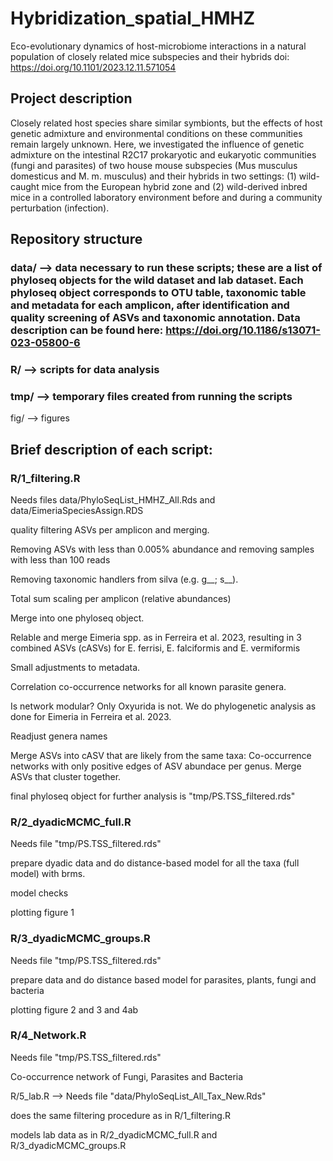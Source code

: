 # Hybridization_spatial_HMHZ
Eco-evolutionary dynamics of host-microbiome interactions in a natural population of closely related mice subspecies and their hybrids
doi: https://doi.org/10.1101/2023.12.11.571054 

## Project description
Closely related host species share similar symbionts, but the effects of host genetic admixture and environmental conditions on these communities remain largely unknown. Here, we investigated the influence of genetic admixture on the intestinal R2C17 prokaryotic and eukaryotic communities (fungi and parasites) of two house mouse subspecies (Mus musculus domesticus and M. m. musculus) and their hybrids in two settings: (1) wild-caught mice from the European hybrid zone and (2) wild-derived inbred mice in a controlled laboratory environment before and during a community perturbation (infection).

## Repository structure

### data/ --> data necessary to run these scripts; these are a list of phyloseq objects for the wild dataset and lab dataset. Each phyloseq object corresponds to OTU table, taxonomic table and metadata for each amplicon, after identification and quality screening of ASVs and taxonomic annotation. Data description can be found here: https://doi.org/10.1186/s13071-023-05800-6

### R/ --> scripts for data analysis

### tmp/ --> temporary files created from running the scripts

fig/ --> figures

## Brief description of each script:

### R/1_filtering.R

Needs files data/PhyloSeqList_HMHZ_All.Rds and data/EimeriaSpeciesAssign.RDS

quality filtering ASVs per amplicon and merging.

Removing ASVs with less than 0.005% abundance and removing samples with less than 100 reads

Removing taxonomic handlers from silva (e.g. g__; s__).

Total sum scaling per amplicon (relative abundances)

Merge into one phyloseq object.

Relable and merge Eimeria spp. as in Ferreira et al. 2023, resulting in 3 combined ASVs (cASVs) for E. ferrisi, E. falciformis and E. vermiformis

Small adjustments to metadata.

Correlation co-occurrence networks for all known parasite genera.

Is network modular? Only Oxyurida is not. We do phylogenetic analysis as done for Eimeria in Ferreira et al. 2023.

Readjust genera names

Merge ASVs into cASV that are likely from the same taxa:
Co-occurrence networks with only positive edges of ASV abundace per genus. Merge ASVs that cluster together.

final phyloseq object for further analysis is "tmp/PS.TSS_filtered.rds"

### R/2_dyadicMCMC_full.R

Needs file "tmp/PS.TSS_filtered.rds"

prepare dyadic data and do distance-based model for all the taxa (full model) with brms.

model checks

plotting figure 1

### R/3_dyadicMCMC_groups.R

Needs file "tmp/PS.TSS_filtered.rds"

prepare data and do distance based model for parasites, plants, fungi and bacteria

plotting figure 2 and 3 and 4ab

### R/4_Network.R 

Needs file "tmp/PS.TSS_filtered.rds"

Co-occurrence network of Fungi, Parasites and Bacteria

R/5_lab.R --> Needs file "data/PhyloSeqList_All_Tax_New.Rds"

does the same filtering procedure as in R/1_filtering.R

models lab data as in R/2_dyadicMCMC_full.R and R/3_dyadicMCMC_groups.R
